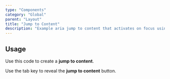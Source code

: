 ```yaml
---
type: "Components"
category: "Global"
parent: "Layout"
title: "Jump to Content"
description: "Example aria jump to content that activates on focus using the tab key."
---
```


## Usage

Use this code to create a **jump to content**.

Use the tab key to reveal the **jump to content** button.

<demo>
  <div class="gatsby_demo_item xt-toggle" data-iframe="demos/components/layout/jumptocontent">
  </div>
</demo>
